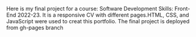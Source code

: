Here is my final project for a course: Software Development Skills: Front-End 2022-23. 
It is a responsive CV with different pages.HTML, CSS, and JavaScript were used to creat this portfolio. 
The final project is deployed from gh-pages branch
